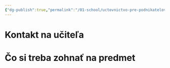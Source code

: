 ```yaml
---
{"dg-publish":true,"permalink":"/01-school/uctovnictvo-pre-podnikatelov/uvod-up-p/","tags":["year2","winterSemester","uniUpP"]}
---
```


# Kontakt na učiteľa


# Čo si treba zohnať na predmet